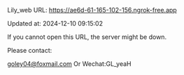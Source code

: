 Lily_web URL: https://ae6d-61-165-102-156.ngrok-free.app

Updated at: 2024-12-10 09:15:02

If you cannot open this URL, the server might be down.

Please contact: 

goley04@foxmail.com Or Wechat:GL_yeaH